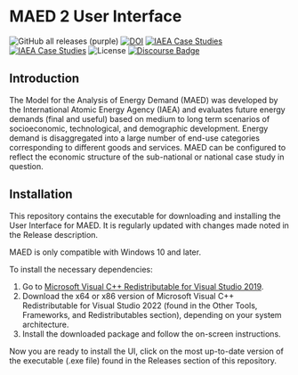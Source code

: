 # MAED 2 User Interface
![GitHub all releases (purple)](https://img.shields.io/github/downloads/Model-for-Analysis-of-Energy-Demand/MAED-UI/total?color=purple)
[![DOI](https://zenodo.org/badge/DOI/10.5281/zenodo.10189303.svg)](https://doi.org/10.5281/zenodo.10189303)
[![IAEA Case Studies](https://img.shields.io/badge/Documentation-MAED2-yellow)](https://www.iaea.org/publications/7430/model-for-analysis-of-energy-demand-maed-2)
[![IAEA Case Studies](https://img.shields.io/badge/Examples-IAEA_Case_Studies-red)](https://www.iaea.org/topics/energy-planning/case-studies)
![License](https://img.shields.io/github/license/Model-for-Analysis-of-Energy-Demand/MAED-UI)
[![Discourse Badge](https://img.shields.io/badge/Discourse-Community-pink)](https://forum.u4ria.org/)

## Introduction
The Model for the Analysis of Energy Demand (MAED) was developed by the International Atomic Energy Agency (IAEA) and evaluates future energy demands (final and useful) based on medium to long term scenarios of socioeconomic, technological, and demographic development. Energy demand is disaggregated into a large number of end-use categories corresponding to different goods and services. MAED can be configured to reflect the economic structure of the sub-national or national case study in question.

## Installation
This repository contains the executable for downloading and installing the User Interface for MAED. It is regularly updated with changes made noted in the Release description.

MAED is only compatible with Windows 10 and later.

To install the necessary dependencies:
1. Go to [Microsoft Visual C++ Redistributable for Visual Studio 2019](https://visualstudio.microsoft.com/downloads/#microsoft-visual-c-redistributable-for-visual-studio-2019).
2. Download the x64 or x86 version of Microsoft Visual C++ Redistributable for Visual Studio 2022 (found in the Other Tools, Frameworks, and Redistributables section), depending on your system architecture.
3. Install the downloaded package and follow the on-screen instructions.

Now you are ready to install the UI, click on the most up-to-date version of the executable (.exe file) found in the Releases section of this repository.
